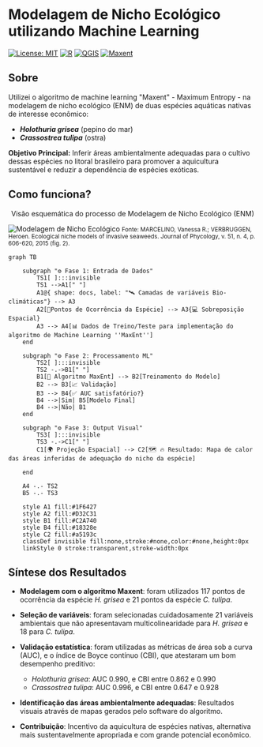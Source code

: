 # Modelagem de Nicho Ecológico utilizando Machine Learning

[![License: MIT](https://img.shields.io/badge/License-MIT-yellow.svg)](https://opensource.org/licenses/MIT)
[![R](https://img.shields.io/badge/R-4.1.0+-blue.svg)](https://www.r-project.org/)
[![QGIS](https://img.shields.io/badge/QGIS-3.16+-green.svg)](https://qgis.org)
[![Maxent](https://biodiversityinformatics.amnh.org/open_source/maxent/ban2.png)](https://biodiversityinformatics.amnh.org/open_source/maxent/)

## Sobre

Utilizei o algoritmo de machine learning "Maxent" - Maximum Entropy - na modelagem de nicho ecológico (ENM) de duas espécies aquáticas nativas de interesse econômico:

- ***Holothuria grisea*** (pepino do mar)
- ***Crassostrea tulipa*** (ostra)
  
**Objetivo Principal:** Inferir áreas ambientalmente adequadas para o cultivo  dessas espécies  no litoral brasileiro para promover a aquicultura sustentável e reduzir a dependência de espécies exóticas.

## Como funciona?

<center>Visão esquemática do processo de Modelagem de Nicho Ecológico (ENM)</center>

![Modelagem de Nicho Ecológico](https://www.researchgate.net/profile/Vanessa-Rossetto-Marcelino/publication/280972992/figure/fig2/AS:667864587571200@1536242734057/Schematic-overview-of-the-process-of-ecological-niche-modeling-The-environmental.png)
<small>Fonte: MARCELINO, Vanessa R.; VERBRUGGEN, Heroen. Ecological niche models of invasive seaweeds. Journal of Phycology, v. 51, n. 4, p. 606-620, 2015 (fig. 2).</small>
```mermaid
graph TB

    subgraph "⚙️ Fase 1: Entrada de Dados"
        TS1[ ]:::invisible
        TS1 -->A1[" "]
        A1@{ shape: docs, label: "🛰️ Camadas de variáveis Bio-climáticas"} --> A3
        A2[📌Pontos de Ocorrência da Espécie] --> A3{💻 Sobreposição Espacial}
        A3 --> A4[📊 Dados de Treino/Teste para implementação do algoritmo de Machine Learning ''MaxEnt'']
    end
    
    subgraph "⚙️ Fase 2: Processamento ML"
        TS2[ ]:::invisible
        TS2 -.->B1[" "]
        B1[🤖 Algoritmo MaxEnt] --> B2[Treinamento do Modelo]
        B2 --> B3[📈 Validação]
        B3 --> B4{✅ AUC satisfatório?}
        B4 -->|Sim| B5[Modelo Final]
        B4 -->|Não| B1
    end
    
    subgraph "⚙️ Fase 3: Output Visual"
        TS3[ ]:::invisible
        TS3 -.->C1[" "]
        C1[🌍 Projeção Espacial] --> C2[🗺️ 🔥 Resultado: Mapa de calor das áreas inferidas de adequação do nicho da espécie]
        
    end
   
    A4 -.- TS2
    B5 -.- TS3
    
    style A1 fill:#1F6427
    style A2 fill:#D32C31
    style B1 fill:#C2A740
    style B4 fill:#18328e
    style C2 fill:#a5193c
    classDef invisible fill:none,stroke:#none,color:#none,height:0px
    linkStyle 0 stroke:transparent,stroke-width:0px
```


## Síntese dos Resultados

- **Modelagem com o algoritmo Maxent**: foram utilizados 117 pontos de ocorrência da espécie *H. grisea* e 21 pontos da espécie *C. tulipa*.

- **Seleção de variáveis**: foram selecionadas cuidadosamente 21 variáveis ambientais que não apresentavam multicolinearidade para *H. grisea* e 18 para *C. tulipa*.

- **Validação estatística**: foram utilizadas as métricas de área sob a curva (AUC), e o índice de Boyce contínuo (CBI), que atestaram um bom desempenho preditivo:
  - *Holothuria grisea*: AUC 0.990, e CBI entre 0.862 e 0.990
  - *Crassostrea tulipa*: AUC 0.996, e CBI entre 0.647 e 0.928

- **Identificação das áreas ambientalmente adequadas**: Resultados visuais através de mapas gerados pelo software do algoritmo.

- **Contribuição**: Incentivo da aquicultura de espécies nativas, alternativa mais sustentavelmente apropriada e com grande potencial econômico.
